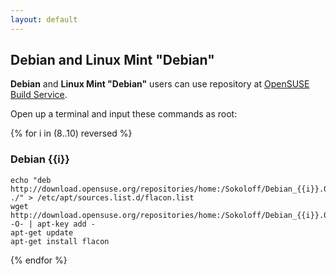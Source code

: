 ```yaml
---
layout: default
---
```


## Debian and Linux Mint "Debian"

**Debian** and **Linux Mint "Debian"** users can use repository at [OpenSUSE Build Service](http://download.opensuse.org/repositories/home:/Sokoloff/).

Open up a terminal and input these commands as root:

{% for i in (8..10) reversed %}
### Debian {{i}}

    echo "deb http://download.opensuse.org/repositories/home:/Sokoloff/Debian_{{i}}.0 ./" > /etc/apt/sources.list.d/flacon.list
    wget http://download.opensuse.org/repositories/home:/Sokoloff/Debian_{{i}}.0/Release.key -O- | apt-key add -
    apt-get update
    apt-get install flacon
{% endfor %}
